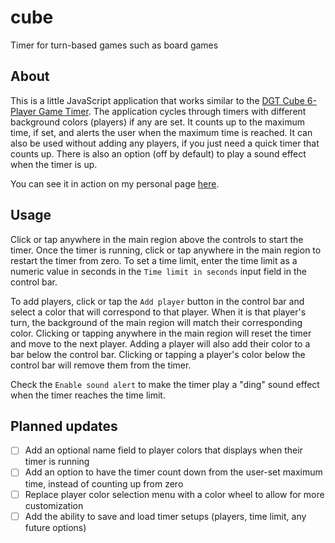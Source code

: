 # cube
Timer for turn-based games such as board games

## About
This is a little JavaScript application that works similar to the [DGT Cube 6-Player Game Timer](http://www.digitalgametechnology.com/index.php/products/clocks1/227-dgt-cube). The application cycles through timers with different background colors (players) if any are set. It counts up to the maximum time, if set, and alerts the user when the maximum time is reached. It can also be used without adding any players, if you just need a quick timer that counts up. There is also an option (off by default) to play a sound effect when the timer is up.

You can see it in action on my personal page [here](https://boylebryce.com/cube).

## Usage
Click or tap anywhere in the main region above the controls to start the timer. Once the timer is running, click or tap anywhere in the main region to restart the timer from zero. To set a time limit, enter the time limit as a numeric value in seconds in the `Time limit in seconds` input field in the control bar. 

To add players, click or tap the `Add player` button in the control bar and select a color that will correspond to that player. When it is that player's turn, the background of the main region will match their corresponding color. Clicking or tapping anywhere in the main region will reset the timer and move to the next player. Adding a player will also add their color to a bar below the control bar. Clicking or tapping a player's color below the control bar will remove them from the timer.

Check the `Enable sound alert` to make the timer play a "ding" sound effect when the timer reaches the time limit.

## Planned updates
- [ ] Add an optional name field to player colors that displays when their timer is running
- [ ] Add an option to have the timer count down from the user-set maximum time, instead of counting up from zero
- [ ] Replace player color selection menu with a color wheel to allow for more customization
- [ ] Add the ability to save and load timer setups (players, time limit, any future options)
